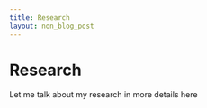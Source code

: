 ```yaml
---
title: Research
layout: non_blog_post
---
```


# Research

Let me talk about my research in more details here